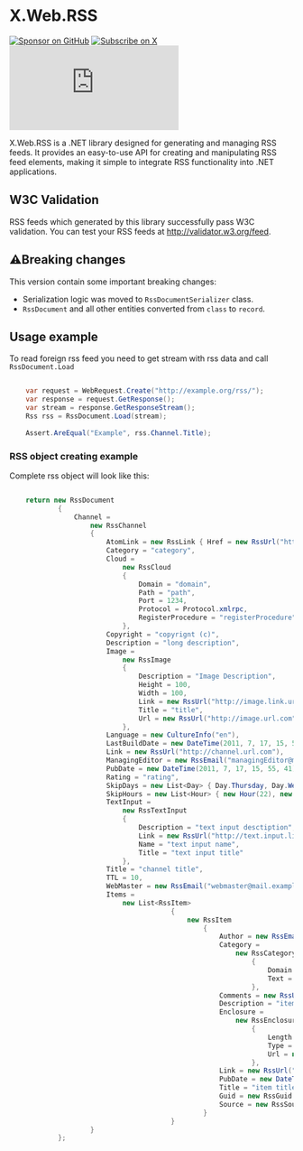 # X.Web.RSS 

[![Sponsor on GitHub](https://img.shields.io/badge/Sponsor_on_GitHub-ff7f00?logo=github&logoColor=white&style=for-the-badge)](https://github.com/sponsors/a-gubskiy)
[![Subscribe on X](https://img.shields.io/badge/Subscribe_on_X-000000?logo=x&logoColor=white&style=for-the-badge)](https://x.com/andrew_gubskiy)
[![NuGet Downloads](https://img.shields.io/nuget/dt/X.Web.RSS?style=for-the-badge&label=NuGet%20Downloads&color=004880&logo=nuget&logoColor=white)](https://www.nuget.org/packages/X.Web.RSS)

X.Web.RSS is a .NET library designed for generating and managing RSS feeds. It provides an easy-to-use API for 
creating and manipulating RSS feed elements, making it simple to integrate RSS functionality into .NET applications.

## W3C Validation
RSS feeds which generated by this library successfully pass W3C validation.
You can test your RSS feeds at http://validator.w3.org/feed.

## ⚠️Breaking changes
This version contain some important breaking changes:
* Serialization logic was moved to `RssDocumentSerializer` class.
* `RssDocument` and all other entities converted from `class` to `record`. 

## Usage example
To read foreign rss feed you need to get stream with rss data and call `RssDocument.Load`
```csharp

    var request = WebRequest.Create("http://example.org/rss/");
    var response = request.GetResponse();
    var stream = response.GetResponseStream();
    Rss rss = RssDocument.Load(stream);
    
    Assert.AreEqual("Example", rss.Channel.Title);
```

### RSS object creating example

Complete rss object will look like this:
```csharp

    return new RssDocument
            {
                Channel =
                    new RssChannel
                    {
                        AtomLink = new RssLink { Href = new RssUrl("http://atomlink.com"), Rel = Rel.self, Type = "text/plain" },
                        Category = "category",
                        Cloud =
                            new RssCloud
                            {
                                Domain = "domain",
                                Path = "path",
                                Port = 1234,
                                Protocol = Protocol.xmlrpc,
                                RegisterProcedure = "registerProcedure"
                            },
                        Copyright = "copyrignt (c)",
                        Description = "long description",
                        Image =
                            new RssImage
                            {
                                Description = "Image Description",
                                Height = 100,
                                Width = 100,
                                Link = new RssUrl("http://image.link.url.com"),
                                Title = "title",
                                Url = new RssUrl("http://image.url.com")
                            },
                        Language = new CultureInfo("en"),
                        LastBuildDate = new DateTime(2011, 7, 17, 15, 55, 41),
                        Link = new RssUrl("http://channel.url.com"),
                        ManagingEditor = new RssEmail("managingEditor@mail.com (manager)"),
                        PubDate = new DateTime(2011, 7, 17, 15, 55, 41),
                        Rating = "rating",
                        SkipDays = new List<Day> { Day.Thursday, Day.Wednesday },
                        SkipHours = new List<Hour> { new Hour(22), new Hour(15), new Hour(4) },
                        TextInput =
                            new RssTextInput
                            {
                                Description = "text input desctiption",
                                Link = new RssUrl("http://text.input.link.com"),
                                Name = "text input name",
                                Title = "text input title"
                            },
                        Title = "channel title",
                        TTL = 10,
                        WebMaster = new RssEmail("webmaster@mail.example.com (webmaster)"),
                        Items =
                            new List<RssItem>
                                        {
                                            new RssItem
                                                {
                                                    Author = new RssEmail("item.author@mail.example.com (author)"),
                                                    Category =
                                                        new RssCategory
                                                            {
                                                                Domain = "category domain value", 
                                                                Text = "category text value"
                                                            },
                                                    Comments = new RssUrl("http://rss.item.comment.url.com"),
                                                    Description = "item description",
                                                    Enclosure =
                                                        new RssEnclosure
                                                            {
                                                                Length = 1234,
                                                                Type = "text/plain",
                                                                Url = new RssUrl("http://rss.item.enclosure.type.url.com")
                                                            },
                                                    Link = new RssUrl("http://rss.item.link.url.com"),
                                                    PubDate = new DateTime(2011, 7, 17, 15, 55, 41),
                                                    Title = "item title",
                                                    Guid = new RssGuid { IsPermaLink = false, Value = "guid value" },
                                                    Source = new RssSource { Url = new RssUrl("http://rss.item.source.url.com") }
                                                }
                                        }
                    }
            };
```
